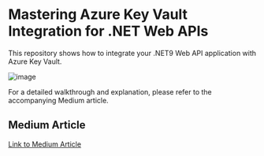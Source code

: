 # Mastering Azure Key Vault Integration for .NET Web APIs

This repository shows how to integrate your .NET9 Web API application with Azure Key Vault.

![image](https://github.com/dotnet-azure/azurekeyvault/assets/38114217/4b113871-bd9c-49f0-a083-e5425f4619a2)

For a detailed walkthrough and explanation, please refer to the accompanying Medium article.

## Medium Article
[Link to Medium Article](https://medium.com/@mohamed.ebrahim.mohsen/mastering-azure-key-vault-integration-for-net-web-apis-405b12edaf4a)
